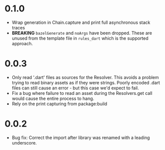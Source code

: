 # 0.1.0

- Wrap generation in Chain.capture and print full asynchronous stack traces
- **BREAKING** `bazelGenerate` and `noArgs` have been dropped. These are unused
  from the template file in `rules_dart` which is the supported approach.

# 0.0.3

- Only read '.dart' files as sources for the Resolver. This avoids a problem
  trying to read binary assets as if they were strings. Poorly encoded .dart
  files can still cause an error - but this case we'd expect to fail.
- Fix a bug where failure to read an asset during the Resolvers.get call would
  cause the entire process to hang.
- Rely on the print capturing from package:build

# 0.0.2

- Bug fix: Correct the import after library was renamed with a leading
  underscore.
